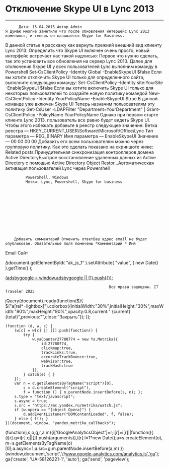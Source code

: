 #                 	Отключение Skype UI в Lync 2013                	  
***            ***

			
            
		
    
	
    	  Дата: 15.04.2015 Автор Admin  
	Я думаю многие заметили что после обновления интерфейс Lync 2013 изменился, и теперь он называется Skype for Business.
В данной статье я расскажу как вернуть прежний внешний вид клиенту Lync 2013.
Определить что Skype UI включен очень просто, новый интерфейс встречает нас такой надписью:
Первое что нужно сделать, так это установить все обновления на сервер Lync 2013.
Далее для отключения Skype UI у всех пользователей Lync выполним команду в Powershell
Set-CsClientPolicy -Identity Global -EnableSkypeUI $false
Если вы хотите отключить Skype UI только для определенного сайта, выполните следующую команду:
Set-CsClientPolicy -Identity site:YourSite -EnableSkypeUI $false
Если вы хотите включить Skype UI только для некоторых пользователей то создайте новую политику командой
New-CsClientPolicy -Identity YourPolicyName -EnableSkypeUI $true
В данной команде уже включен Skype UI
Теперь назначим пользователям эту политику
Get-CsUser -LDAPFilter "Department=YourDepartment" | Grant-CsClientPolicy -PolicyName YourPolicyName
Однако при первом старте клиента Lync 2013, пользователь все равно будет видеть Skype UI.
Чтобы этого избежать добавьте в реестр следующее значение:
Ветка реестра &#8212; HKEY_CURRENT_USER\Software\Microsoft\Office\Lync
Тип параметра &#8212; REG_BINARY
Имя параметра &#8212; EnableSkypeUI
Значение &#8212; 00 00 00 00
Добавить его всем пользователям можно через групповую политику.
Как это сделать показано на скриншоте ниже:
Related posts:Принудительная синхронизация контроллеров домена Active DirectoryБыстрое восстановление удаленных данных из Active Directory с помощью Active Directory Object Restor...Автоматическая активация пользователей Lync через Powershell
        
             PowerShell, Windows 
             Метки: Lync, Powershell, Skype for business  
        
            
        
    
                        
                    
                    
                
        
                
	
		
		Добавить комментарий Отменить ответВаш адрес email не будет опубликован. Обязательные поля помечены *Комментарий * Имя 
Email 
Сайт 
 
&#916;document.getElementById( "ak_js_1" ).setAttribute( "value", ( new Date() ).getTime() );	
	
<ins class="adsbygoogle"
     style="display:block"
     data-ad-client="ca-pub-1890562251101921"
     data-ad-slot="9117958896"
     data-ad-format="auto">
(adsbygoogle = window.adsbygoogle || []).push({});
			
        
        
		
        
           
    
    
  
	
    
		
        
             
			
                
                    
                                                  Все права защищены. IT Traveler 2025 
                         
                        
																														                    
                    
				
                
                
    
			
		                            
	
	
                
                
			
                
		
        
	
    
jQuery(document).ready(function($){
  $("a[rel*=lightbox]").colorbox({initialWidth:"30%",initialHeight:"30%",maxWidth:"90%",maxHeight:"90%",opacity:0.8,current:" {current}  {total}",previous:"",close:"Закрыть"});
});
  
    (function (d, w, c) {
        (w[c] = w[c] || []).push(function() {
            try {
                w.yaCounter27780774 = new Ya.Metrika({
                    id:27780774,
                    clickmap:true,
                    trackLinks:true,
                    accurateTrackBounce:true,
                    webvisor:true,
                    trackHash:true
                });
            } catch(e) { }
        });
        var n = d.getElementsByTagName("script")[0],
            s = d.createElement("script"),
            f = function () { n.parentNode.insertBefore(s, n); };
        s.type = "text/javascript";
        s.async = true;
        s.src = "https://mc.yandex.ru/metrika/watch.js";
        if (w.opera == "[object Opera]") {
            d.addEventListener("DOMContentLoaded", f, false);
        } else { f(); }
    })(document, window, "yandex_metrika_callbacks");
  (function(i,s,o,g,r,a,m){i['GoogleAnalyticsObject']=r;i[r]=i[r]||function(){
  (i[r].q=i[r].q||[]).push(arguments)},i[r].l=1*new Date();a=s.createElement(o),
  m=s.getElementsByTagName(o)[0];a.async=1;a.src=g;m.parentNode.insertBefore(a,m)
  })(window,document,'script','//www.google-analytics.com/analytics.js','ga');
  ga('create', 'UA-58126221-1', 'auto');
  ga('send', 'pageview');
